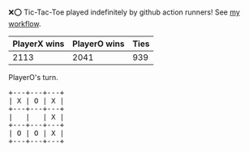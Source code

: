 :x::o: Tic-Tac-Toe played indefinitely by github action runners! See [my workflow](.github/workflows/play.yaml).

|PlayerX wins|PlayerO wins|Ties|
|-|-|-|
|2113|2041|939|

PlayerO's turn.

<pre>
+---+---+---+
| X | O | X |
+---+---+---+
|   |   | X |
+---+---+---+
| O | O | X |
+---+---+---+
</pre>